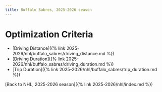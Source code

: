 ```yaml
---
title: Buffalo Sabres, 2025-2026 season
---
```


# Optimization Criteria
- [Driving Distance]({% link 2025-2026/nhl/buffalo_sabres/driving_distance.md %})
- [Driving Duration]({% link 2025-2026/nhl/buffalo_sabres/driving_duration.md %})
- [Trip Duration]({% link 2025-2026/nhl/buffalo_sabres/trip_duration.md %})

[Back to NHL, 2025-2026 season]({% link 2025-2026/nhl/index.md %})
